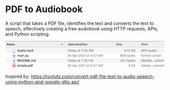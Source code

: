 # PDF to Audiobook
A script that takes a PDF file, identifies the text and converts the text to speech, effectively creating a free audiobook using HTTP requests, APIs, and Python scripting.

![pdftoaudio](pdftoaudio.png)

Inspired by: https://roytuts.com/convert-pdf-file-text-to-audio-speech-using-python-and-google-gtts-api/

